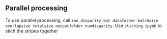 ## Parallel processing
To use parallel processing, call `run_disparity.bat datafolder batchsize overlapsize totalsize outputfolder numdisparity`. Use `stiching.ipynb` to stich the stripes together